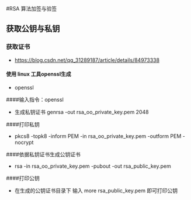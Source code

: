 <script type="text/javascript">
document.addEventListener("DOMContentLoaded", function() {
    // 生成目录列表
    var toc = document.createElement("ul");
    toc.setAttribute("id", "table-of-content");
    toc.style.cssText = "border: 1px solid #ccc;";
    document.body.insertBefore(toc, document.body.childNodes[0]);
    // 用于计算当前标题层级的栈,先进先出,从左到右每一个元素代表当前标题所在的层级索引，初始为空
    var stack = new Array();
    // 获取所有标题
    var headers = document.querySelectorAll('h1,h2,h3,h4,h5,h6');
    for (var i = 0; i < headers.length; i++) {
        var header = headers[i];
        // 计算标题级数，为后面计算标号及缩进空格准备
        var level = parseInt(header.tagName.replace('H', ''), 10);
        // 通过两个where循环对栈进行调整,确保stack中标题级数与当前标题级数相同
        while(stack.length < level){
            stack.push(0);
        }
        while(stack.length > level){
            stack.pop();
        }
        // 最小一级标题标号步进+1
        stack[stack.length-1]++;
        // 生成标题标号( 1.1,1.2.. )
        var index = stack.join(".")
        // 生成标题ID
        var id = "title" + index;
        header.setAttribute("id", id);
        // 为标题加上标号,如果不希望显示标号，把下面这行注释就可以了
        header.textContent = index + " " + header.textContent;
        toc.appendChild(document.createElement("li"));
        var a = document.createElement("a");
        // 为目录项设置链接
        a.setAttribute("href", "#" + id)
        // 目录项文本前面放置缩进空格
        a.innerHTML = new Array(level * 4).join('&nbsp;') + header.textContent;
        toc.lastChild.appendChild(a);
    }
});
</script>

#RSA 算法加签与验签

## 获取公钥与私钥 
### 获取证书
- https://blog.csdn.net/qq_31289187/article/details/84973338
#### 使用 linux 工具openssl生成
- openssl

####输入指令：openssl

- 生成私钥证书
genrsa -out rsa_oo_private_key.pem 2048

####打印私钥
- pkcs8 -topk8 -inform PEM -in rsa_oo_private_key.pem -outform PEM -nocrypt


####依据私钥证书生成公钥证书

- rsa -in rsa_oo_private_key.pem -pubout -out rsa_public_key.pem

####打印公钥

- 在生成的公钥证书目录下 输入  more rsa_public_key.pem  即可打印公钥



